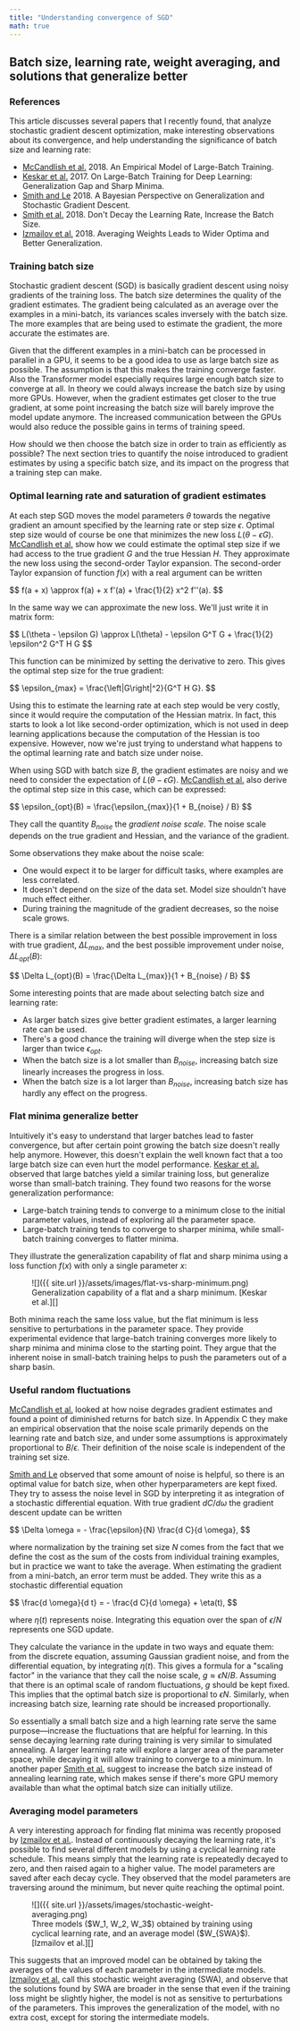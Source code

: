 ```yaml
---
title: "Understanding convergence of SGD"
math: true
---
```


## Batch size, learning rate, weight averaging, and solutions that generalize better

### References

This article discusses several papers that I recently found, that analyze stochastic gradient descent optimization, make interesting observations about its convergence, and help understanding the significance of batch size and learning rate:

* [McCandlish et al.][] 2018. An Empirical Model of Large-Batch Training.
* [Keskar et al.][] 2017. On Large-Batch Training for Deep Learning: Generalization Gap and Sharp Minima.
* [Smith and Le][] 2018. A Bayesian Perspective on Generalization and Stochastic Gradient Descent.
* [Smith et al.][] 2018. Don't Decay the Learning Rate, Increase the Batch Size.
* [Izmailov et al.][] 2018. Averaging Weights Leads to Wider Optima and Better Generalization.

### Training batch size

Stochastic gradient descent (SGD) is basically gradient descent using noisy gradients of the training loss.
The batch size determines the quality of the gradient estimates.
The gradient being calculated as an average over the examples in a mini-batch, its variances scales inversely with the batch size.
The more examples that are being used to estimate the gradient, the more accurate the estimates are.

Given that the different examples in a mini-batch can be processed in parallel in a GPU, it seems to be a good idea to use as large batch size as possible.
The assumption is that this makes the training converge faster.
Also the Transformer model especially requires large enough batch size to converge at all.
In theory we could always increase the batch size by using more GPUs.
However, when the gradient estimates get closer to the true gradient, at some point increasing the batch size will barely improve the model update anymore.
The increased communication between the GPUs would also reduce the possible gains in terms of training speed.

How should we then choose the batch size in order to train as efficiently as possible?
The next section tries to quantify the noise introduced to gradient estimates by using a specific batch size, and its impact on the progress that a training step can make.

### Optimal learning rate and saturation of gradient estimates

At each step SGD moves the model parameters <span>$\theta$</span> towards the negative gradient an amount specified by the learning rate or step size <span>$\epsilon$</span>.
Optimal step size would of course be one that minimizes the new loss <span>$L(\theta - \epsilon G)$</span>.
[McCandlish et al.][] show how we could estimate the optimal step size if we had access to the true gradient <span>$G$</span> and the true Hessian <span>$H$</span>.
They approximate the new loss using the second-order Taylor expansion.
The second-order Taylor expansion of function <span>$f(x)$</span> with a real argument can be written

<div>$$
f(a + x) \approx f(a) + x f'(a) + \frac{1}{2} x^2 f''(a).
$$</div>

In the same way we can approximate the new loss.
We'll just write it in matrix form:

<div>$$
L(\theta - \epsilon G) \approx L(\theta) - \epsilon G^T G + \frac{1}{2} \epsilon^2 G^T H G
$$</div>

This function can be minimized by setting the derivative to zero.
This gives the optimal step size for the true gradient:

<div>$$
\epsilon_{max} = \frac{\left|G\right|^2}{G^T H G}.
$$</div>

Using this to estimate the learning rate at each step would be very costly, since it would require the computation of the Hessian matrix.
In fact, this starts to look a lot like second-order optimization, which is not used in deep learning applications because the computation of the Hessian is too expensive.
However, now we're just trying to understand what happens to the optimal learning rate and batch size under noise.

When using SGD with batch size <span>$B$</span>, the gradient estimates are noisy and we need to consider the expectation of <span>$L(\theta - \epsilon G)$</span>.
[McCandlish et al.][] also derive the optimal step size in this case, which can be expressed:

<div>$$
\epsilon_{opt}(B) = \frac{\epsilon_{max}}{1 + B_{noise} / B}
$$</div>

They call the quantity <span>$B_{noise}$</span> the *gradient noise scale*.
The noise scale depends on the true gradient and Hessian, and the variance of the gradient.

Some observations they make about the noise scale:

* One would expect it to be larger for difficult tasks, where examples are less correlated.
* It doesn't depend on the size of the data set. Model size shouldn't have much effect either.
* During training the magnitude of the gradient decreases, so the noise scale grows.

There is a similar relation between the best possible improvement in loss with true gradient, <span>$\Delta L_{max}$</span>, and the best possible improvement under noise, <span>$\Delta L_{opt}(B)$</span>:

<div>$$
\Delta L_{opt}(B) = \frac{\Delta L_{max}}{1 + B_{noise} / B}
$$</div>

Some interesting points that are made about selecting batch size and learning rate:

* As larger batch sizes give better gradient estimates, a larger learning rate can be used.
* There's a good chance the training will diverge when the step size is larger than twice <span>$\epsilon_{opt}$</span>.
* When the batch size is a lot smaller than <span>$B_{noise}$</span>, increasing batch size linearly increases the progress in loss.
* When the batch size is a lot larger than <span>$B_{noise}$</span>, increasing batch size has hardly any effect on the progress.

### Flat minima generalize better

Intuitively it's easy to understand that larger batches lead to faster convergence, but after certain point growing the batch size doesn't really help anymore.
However, this doesn't explain the well known fact that a too large batch size can even hurt the model performance.
[Keskar et al.][] observed that large batches yield a similar training loss, but generalize worse than small-batch training.
They found two reasons for the worse generalization performance:

* Large-batch training tends to converge to a minimum close to the initial parameter values, instead of exploring all the parameter space.
* Large-batch training tends to converge to sharper minima, while small-batch training converges to flatter minima.

They illustrate the generalization capability of flat and sharp minima using a loss function <span>$f(x)$</span> with only a single parameter <span>$x$</span>:

<figure>
  ![]({{ site.url }}/assets/images/flat-vs-sharp-minimum.png)
  <figcaption>Generalization capability of a flat and a sharp minimum. [Keskar et al.][]</figcaption>
</figure>

Both minima reach the same loss value, but the flat minimum is less sensitive to perturbations in the parameter space.
They provide experimental evidence that large-batch training converges more likely to sharp minima and minima close to the starting point.
They argue that the inherent noise in small-batch training helps to push the parameters out of a sharp basin.

### Useful random fluctuations

[McCandlish et al.][] looked at how noise degrades gradient estimates and found a point of diminished returns for batch size.
In Appendix C they make an empirical observation that the noise scale primarily depends on the learning rate and batch size, and under some assumptions is approximately proportional to <span>$B / \epsilon$</span>.
Their definition of the noise scale is independent of the training set size.

[Smith and Le][] observed that some amount of noise is helpful, so there is an optimal value for batch size, when other hyperparameters are kept fixed.
They try to assess the noise level in SGD by interpreting it as integration of a stochastic differential equation.
With true gradient <span>$d C / d \omega$</span> the gradient descent update can be written

<div>$$
\Delta \omega = - \frac{\epsilon}{N} \frac{d C}{d \omega},
$$</div>

where normalization by the training set size <span>$N$</span> comes from the fact that we define the cost as the sum of the costs from individual training examples, but in practice we want to take the average.
When estimating the gradient from a mini-batch, an error term must be added.
They write this as a stochastic differential equation

<div>$$
\frac{d \omega}{d t} = - \frac{d C}{d \omega} + \eta(t),
$$</div>

where <span>$\eta(t)$</span> represents noise.
Integrating this equation over the span of <span>$\epsilon / N$</span> represents one SGD update.

They calculate the variance in the update in two ways and equate them: from the discrete equation, assuming Gaussian gradient noise, and from the differential equation, by integrating <span>$\eta(t)$</span>.
This gives a formula for a "scaling factor" in the variance that they call the noise scale, <span>$g \approx \epsilon N / B$</span>.
Assuming that there is an optimal scale of random fluctuations, <span>$g$</span> should be kept fixed.
This implies that the optimal batch size is proportional to <span>$\epsilon N$</span>.
Similarly, when increasing batch size, learning rate should be increased proportionally.

So essentially a small batch size and a high learning rate serve the same purpose—increase the fluctuations that are helpful for learning.
In this sense decaying learning rate during training is very similar to simulated annealing.
A larger learning rate will explore a larger area of the parameter space, while decaying it will allow training to converge to a minimum.
In another paper [Smith et al.][] suggest to increase the batch size instead of annealing learning rate, which makes sense if there's more GPU memory available than what the optimal batch size can initially utilize.

### Averaging model parameters

A very interesting approach for finding flat minima was recently proposed by [Izmailov et al.][].
Instead of continuously decaying the learning rate, it's possible to find several different models by using a cyclical learning rate schedule.
This means simply that the learning rate is repeatedly decayed to zero, and then raised again to a higher value.
The model parameters are saved after each decay cycle.
They observed that the model parameters are traversing around the minimum, but never quite reaching the optimal point.

<figure>
  ![]({{ site.url }}/assets/images/stochastic-weight-averaging.png)
  <figcaption>Three models (<span>$W_1, W_2, W_3$</span>) obtained by training using cyclical learning rate, and an average model (<span>$W_{SWA}$</span>). [Izmailov et al.][]</figcaption>
</figure>

This suggests that an improved model can be obtained by taking the averages of the values of each parameter in the intermediate models.
[Izmailov et al.][] call this stochastic weight averaging (SWA), and observe that the solutions found by SWA are broader in the sense that even if the training loss might be slightly higher, the model is not as sensitive to perturbations of the parameters.
This improves the generalization of the model, with no extra cost, except for storing the intermediate models.


[McCandlish et al.]: https://arxiv.org/abs/1812.06162
[Keskar et al.]: https://arxiv.org/abs/1609.04836
[Smith and Le]: https://arxiv.org/abs/1710.06451
[Smith et al.]: https://arxiv.org/abs/1711.00489
[Izmailov et al.]: https://arxiv.org/abs/1803.05407
